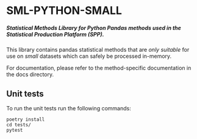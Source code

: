 # SML-PYTHON-SMALL

##### Statistical Methods Library for Python Pandas methods used in the **S**tatistical **P**roduction **P**latform (SPP).

This library contains pandas statistical methods that are *only suitable* for 
use on *small* datasets which can safely be processed in-memory.

For documentation, please refer to the method-specific documentation in the 
docs directory.

## Unit tests

To run the unit tests run the following commands:

```
poetry install
cd tests/
pytest
```